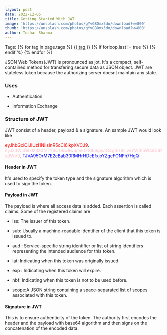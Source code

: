 ```yaml
---
layout: post
date: 2022-12-05
title: Getting Started With JWT
image: 'https://unsplash.com/photos/gYvGBOmx5do/download?w=800'
thumb: 'https://unsplash.com/photos/gYvGBOmx5do/download?w=800'
author: Tushar Sharma
---
```


<!-- truncate_here -->
<p>Tags: {% for tag in page.tags %} <a class="mytag" href="/tag/{{ tag }}" title="View posts tagged with &quot;{{ tag }}&quot;">{{ tag }}</a>  {% if forloop.last != true %} {% endif %} {% endfor %} </p>

JSON Web Tokens(JWT) is pronounced as jot. It's a compact, self-contained method for transfering secure data as JSON object. JWT are stateless token because the authorizing server doesnt maintain any state.


### Uses

* Authentication 

* Information Exchange

### Structure of JWT

JWT consist of a header, payload & a signature. An sample JWT would look like

<p>
<span style="color:red;">eyJhbGciOiJIUzI1NiIsInR5cCI6IkpXVCJ9</span>. <span style="color:pink;">eyJzdWIiOiIxMjM0NTY3ODkwIiwibmFtZSI6IkpvaG4gRG9lIiwiYWRtaW4iOnRydWV9</span>. <span style="color:blue;">TJVA95OrM7E2cBab30RMHrHDcEfxjoYZgeFONFh7HgQ</span><br>
</p>

#### Header in JWT

It's used to specify the token type and the signature algorithm which is used to sign the token.

#### Payload in JWT

The payload is where all access data is added. Each assertion is called claims. Some of the registered claims are

* iss: The issuer of this token.

* sub: Usually a machine-readable identifier of the
client that this token is issued to.

* aud : Service-specific string identifier or list of string
identifiers representing the intended audience for this
token.

* iat: Indicating when this token was originally issued.

* exp : Indicating when this token will expire.

* nbf: Indicating when this token is not to be used
before.

* scope:A JSON string containing a space-separated list
of scopes associated with this token.

#### Signature in JWT

This is to ensure authenticity of the token. The authority first encodes the header and the payload with base64 algorithm and then signs on the concatenation of the encoded data.